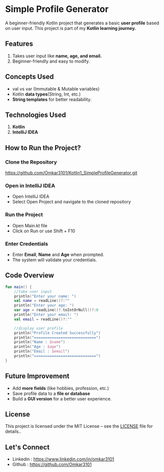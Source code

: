# Simple Profile Generator
A beginner-friendly Kotlin project that generates a basic **user profile** based on user input. This project is part of my **Kotlin learning journey.**

## Features
1. Takes user input like **name, age, and email.**
2. Beginner-friendly and easy to modify.

## Concepts Used
* val vs var (Immutable & Mutable variables)
* Kotlin **data types**(String, Int, etc.)
* **String templates** for better readability.

## Technologies Used
1. **Kotlin**
2. **IntelliJ IDEA**

## How to Run the Project?
### Clone the Repository
https://github.com/Omkar3101/Kotlin1_SimpleProfileGenerator.git

### Open in IntelliJ IDEA
* Open IntelliJ IDEA
* Select Open Project and navigate to the cloned repository

### Run the Project
* Open Main.kt file
* Click on Run or use Shift + F10

### Enter Credentials
* Enter **Email**, **Name** and **Age** when prompted.
* The system will validate your credentials.

## Code Overview

```kotlin
fun main() {
    //take user input
    println("Enter your name: ")
    val name = readLine()?:""
    println("Enter your age: ")
    var age = readLine()?.toIntOrNull()?:0
    println("Enter your email: ")
    val email = readLine()?:""

    //display user profile
    println("Profile Created Successfully")
    println("============================")
    println("Name : $name")
    println("Age : $age")
    println("Email : $email")
    println("============================")
}
```

## Future Improvement
* Add **more fields** (like hobbies, profession, etc.)
* Save profile data to a **file or database**
* Build a **GUI version** for a better user experience.

## License
This project is licensed under the MIT License – see the [LICENSE](https://github.com/Omkar3101/Kotlin1_SimpleProfileGenerator/blob/main/LICENSE) file for details..

## Let's Connect 
* Linkedin : https://www.linkedin.com/in/omkar3101
* Github : https://github.com/Omkar3101 
